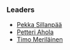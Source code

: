 ### Leaders

* [Pekka Sillanpää](mailto:pekka.sillanpaa@owasp.org)
* [Petteri Ahola](mailto:petteri.ahola@owasp.org)
* [Timo Meriläinen](mailto:timo@owasp.org)
